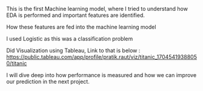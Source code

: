 This is the first Machine learning model, where I tried to understand how EDA is performed and important features are identified.

How these features are fed into the machine learning model

I used Logistic as this was a classification problem

Did Visualization using Tableau, Link to that is below : 
https://public.tableau.com/app/profile/pratik.raut/viz/titanic_17045419388050/titanic

I will dive deep into how performance is measured and how we can improve our prediction in the next project.
